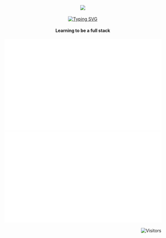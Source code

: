 <div align="right"
     
<b>
<div id="header" align="center">
<img src="https://media.giphy.com/media/M9gbBd9nbDrOTu1Mqx/giphy.gif" width="100"/>
<br>
<br>
<a href="https://git.io/typing-svg"><img src="https://readme-typing-svg.demolab.com?font=Plus+Jakarta+Sans&weight=700&size=35&pause=1000&center=true&color=0C8AD2&vCenter=true&width=435&lines=Hey,+I'm+SHRAVAN!!" alt="Typing SVG" /></a>  
<h4>Learning to be a full stack</h4> 
</div>

<p align="center">
 <img src="https://raw.githubusercontent.com/shravansayz/readme-generator/master/generated/languages.svg"/>
 <img src="https://raw.githubusercontent.com/shravansayz/readme-generator/master/generated/overview.svg"/>
</p>

![Visitors](https://komarev.com/ghpvc/?username=shravansayz)
